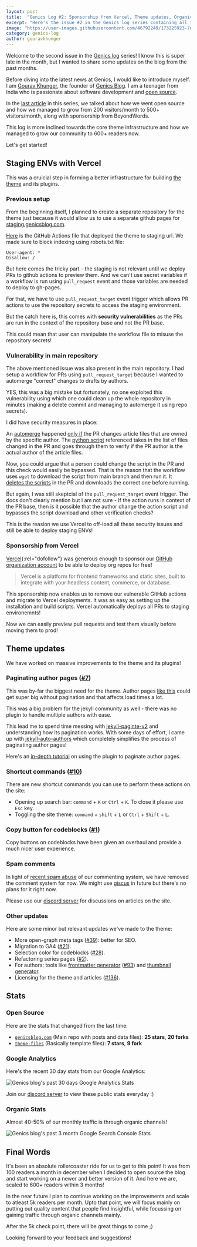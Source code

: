 ```yaml
---
layout: post
title:  "Genics Log #2: Sponsorship from Vercel, Theme updates, Organic Growth and more"
excerpt: "Here's the issue #2 in the Genics log series containing all the latest news and updates on our blog's changes from the month of February to !"
image: "https://user-images.githubusercontent.com/46792249/173225923-7d3a6fc7-d0f3-4b2c-8289-d18398f82f93.jpg"
category: genics-log
author: gouravkhunger
---
```


Welcome to the second issue in the [Genics log](/category/genics-log) series! I know this is super late in the month, but I wanted to share some updates on the blog from the past months.

Before diving into the latest news at Genics, I would like to introduce myself. I am [Gourav Khunger](/author/gouravkhunger/), the founder of [Genics Blog](/). I am a teenager from India who is passionate about software development and [open source](/tag/open-source/).

In the [last article](/genics-log-1) in this series, we talked about how we went open source and how we managed to grow from 200 visitors/month to 500+ visitors/month, along with sponsorship from BeyondWords.

This log is more inclined towards the core theme infrastructure and how we managed to grow our community to 600+ readers now.

Let's get started!

## Staging ENVs with Vercel

This was a cruicial step in forming a better infrastructure for building [the theme](https://github.com/genicsblog/theme-files) and its plugins.

### Previous setup

From the beginning itself, I planned to create a separate repository for the theme just because it would allow us to use a separate github pages for [staging.genicsblog.com](https://staging.genicsblog.com).

[Here](https://github.com/genicsblog/theme-files/blob/aa7944b1943dbb7206b013dcc1d8102f8c48875e/.github/workflows/setup-staging.yml) is the GitHub Actions file that deployed the theme to staging url. We made sure to block indexing using robots.txt file:

```
User-agent: *
Disallow: /
```

But here comes the tricky part - the staging is not relevant until we deploy PRs to github actions to preview them. And we can't use secret variables if a workflow is run using `pull_request` event and those variables are needed to deploy to gh-pages.

For that, we have to use `pull_request_target` event trigger which allows PR actions to use the repository secrets to access the staging environment.

But the catch here is, this comes with **security vulnerabilities** as the PRs are run in the context of the repository base and not the PR base.

This could mean that user can manipulate the workflow file to misuse the repository secrets!

### Vulnerability in main repository

The above mentioned issue was also present in the main repository. I had setup a workflow for PRs using `pull_request_target` because I wanted to automerge "correct" changes to drafts by authors.

YES, this was a big mistake but fortunately, no one exploited this vulnerability using which one could clean up the whole repository in minutes (making a delete commit and managing to automerge it using repo secrets).

I did have security measures in place:

An [automerge](https://github.com/genicsblog/genicsblog.com/blob/8f8d936e72d886af28ea232d6e90eaa1442c6518/.github/workflows/validate-drafts.yml#L57-L64) happened [only if](https://github.com/genicsblog/genicsblog.com/blob/8f8d936e72d886af28ea232d6e90eaa1442c6518/.github/workflows/validate-drafts.yml#L54) the PR changes article files that are owned by the specific author. The [python script](https://github.com/genicsblog/theme-files/blob/aa7944b1943dbb7206b013dcc1d8102f8c48875e/_scripts/validate-drafts.py) referenced takes in the list of files changed in the PR and goes through them to verify if the PR author is the actual author of the article files.

Now, you could argue that a person could change the script in the PR and this check would easily be bypassed. That is the reason that the workflow uses `wget` to download the script from main branch and then run it. It [deletes the scripts](https://github.com/genicsblog/genicsblog.com/blob/8f8d936e72d886af28ea232d6e90eaa1442c6518/.github/workflows/validate-drafts.yml#L47-L48) in the PR and downloads the correct one before running.

But again, I was still skeptcial of the `pull_request_target` event trigger. The docs don't clearly mention but I am not sure - If the action runs in context of the PR base, then is it possible that the author change the action script and bypasses the script download and other verification checks?

This is the reasion we use Vercel to off-load all these security issues and still be able to deploy staging ENVs!

### Sponsorship from Vercel

[Vercel](https://vercel.com){:rel="dofollow"} was generous enough to sponsor our [GitHub organization account](http://github.com/genicsblog/genicsblog.com) to be able to deploy org repos for free!

> Vercel is a platform for frontend frameworks and static sites, built to integrate with your headless content, commerce, or database.

This sponsorship now enables us to remove our vulnerable GitHub actions and migrate to Vercel deployments. It was as easy as setting up the installation and build scripts. Vercel automatically deploys all PRs to staging environemnts!

Now we can easily preview pull requests and test them visually before moving them to prod!

## Theme updates

We have worked on massive improvements to the theme and its plugins!

### Paginating author pages ([#7](https://github.com/genicsblog/theme-files/issues/7))

This was by-far the biggest need for the theme. Author pages [like this](/author/gouravkhunger/) could get super big without pagination and that affects load times a lot.

This was a big problem for the jekyll community as well - there was no plugin to handle multiple authors with ease.

This lead me to spend time messing with [jekyll-paginte-v2](https://github.com/sverrirs/jekyll-paginate-v2) and understanding how its pagination works. With some days of effort, I came up with [jekyll-auto-authors](https://github.com/gouravkhunger/jekyll-auto-authors) which completely simplifies the process of paginating author pages!

Here's an [in-depth tutorial](https://genicsblog.com/gouravkhunger/adding-multiple-authors-to-a-jekyll-blog-got-easier#2-using-my-plugin-jekyll-auto-authors) on using the plugin to paginate author pages.

### Shortcut commands ([#10](https://github.com/genicsblog/theme-files/issues/10))

There are new shortcut commands you can use to perform these actions on the site:

- Opening up search bar: `command` + `K` or `Ctrl` + `K`. To close it please use `Esc` key.
- Toggling the site theme: `command` + `shift` + `L` or `Ctrl` + `Shift` + `L`.

### Copy button for codeblocks ([#1](https://github.com/genicsblog/theme-files/issues/1))

Copy buttons on codeblocks have been given an overhaul and provide a much nicer user experience.

### Spam comments

In light of [recent spam abuse](https://github.com/genicsblog/comments/pull/122) of our commenting system, we have removed the comment system for now. We might use [giscus](https://giscus.app) in future but there's no plans for it right now.

Please use our [discord server](https://discord.genicsblog.com) for discussions on articles on the site.

### Other updates

Here are some minor but relevant updates we've made to the theme:

- More open-graph meta tags ([#39](https://github.com/genicsblog/theme-files/issues/39)): better for SEO.
- Migration to GA4 ([#21](https://github.com/genicsblog/theme-files/issues/21)).
- Selection color for codeblocks ([#28](https://github.com/genicsblog/theme-files/issues/28)).
- Refactoring series pages ([#2](https://github.com/genicsblog/theme-files/issues/2)).
- For authors: tools like [frontmatter generator](https://genicsblog.com/tool/frontmatter-generator) ([#93](https://github.com/genicsblog/genicsblog.com/issues/93)) and [thumbnail generator](https://genicsblog.com/tool/thumbnail-generator).
- Licensing for the theme and articles ([#136](https://github.com/genicsblog/genicsblog.com/discussions/136)).

## Stats

### Open Source

Here are the stats that changed from the last time:

- [`genicsblog.com`](https://github.com/genicsblog/genicsblog.com) (Main repo with posts and data files): **25 stars**, **20 forks**
- [`theme-files`](https://github.com/genicsblog/theme-files) (Basically template files): **7 stars**, **9 fork**

### Google Analytics

Here's the recent 30 day stats from our Google Analytics:

![Genics blog's past 30 days Google Analytics Stats](https://user-images.githubusercontent.com/46792249/173242642-81e97597-073b-4068-b1ff-3fb0eac8633b.png)

Join our [discord server](https://discord.genicsblog.com) to view these public stats everyday :)

### Organic Stats

Almost 40-50% of our monthly traffic is through organic channels!

![Genics blog's past 3 month Google Search Console Stats](https://user-images.githubusercontent.com/46792249/173243091-49771902-7e9b-4eed-b37b-a911641ace8c.png)

## Final Words

It's been an absolute rollercoaster ride for us to get to this point! It was from 100 readers a month in december when I decided to open source the blog and start working on a newer and better version of it. And here we are, scaled to 600+ readers within 3 months!

In the near future I plan to continue working on the improvements and scale to atleast 5k readers per month. Upto that point, we will focus mainly on putting out quality content that people find insightful, while focussing on gaining traffic through organic channels mainly.

After the 5k check point, there will be great things to come ;)

Looking forward to your feedback and suggestions!